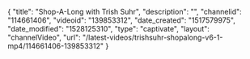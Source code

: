 {
    "title": "Shop-A-Long with Trish Suhr",
    "description": "",
    "channelid": "114661406",
    "videoid": "139853312",
    "date_created": "1517579975",
    "date_modified": "1528125310",
    "type": "captivate",
    "layout": "channelVideo",
    "url": "\/latest-videos\/trishsuhr-shopalong-v6-1-mp4\/114661406-139853312"
}